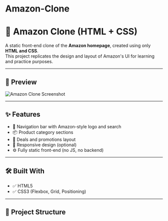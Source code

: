 # Amazon-Clone
# 🛒 Amazon Clone (HTML + CSS)

A static front-end clone of the **Amazon homepage**, created using only **HTML and CSS**.  
This project replicates the design and layout of Amazon's UI for learning and practice purposes.

---

## 📸 Preview

![Amazon Clone Screenshot](./screenshot.png)

---

## ✨ Features

- 🧭 Navigation bar with Amazon-style logo and search
- 📦 Product category sections
- 🎁 Deals and promotions layout
- 📱 Responsive design (optional)
- ⚙️ Fully static front-end (no JS, no backend)

---

## 🛠️ Built With

- ✅ HTML5  
- ✅ CSS3 (Flexbox, Grid, Positioning)

---

## 📂 Project Structure

